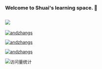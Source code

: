 <!--
**andzhangs/andzhangs** is a ✨ _special_ ✨ repository because its `README.md` (this file) appears on your GitHub profile.

Here are some ideas to get you started:

- 🔭 I’m currently working on ...
- 🌱 I’m currently learning ...
- 👯 I’m looking to collaborate on ...
- 🤔 I’m looking for help with ...
- 💬 Ask me about ...
- 📫 How to reach me: ...
- 😄 Pronouns: ...
- ⚡ Fun fact: ...
-->

### Welcome to Shuai's learning space. 👋 
## <span><img src="https://img.shields.io/badge/-Android-1572B6?style=flat-square&logo=Android&logoColor=blue"/></span>

[![andzhangs](https://github-readme-stats.vercel.app/api?username=andzhangs&show_icons=true&theme=radical)](https://github.com/anuraghazra/github-readme-stats)

[![andzhangs](https://github-readme-stats.vercel.app/api/wakatime?username=TooCareAboutYOU)](https://github.com/anuraghazra/github-readme-stats)

[![andzhangs](https://github-profile-trophy.vercel.app/?username=andzhangs)](https://github.com/ryo-ma/github-profile-trophy)

<img src="https://komarev.com/ghpvc/?username=andzhangs&label=Views&color=0e75b6&style=flat" alt="访问量统计" />

<!--
![visitors](https://visitor-badge.glitch.me/badge?page_id=andzhangs.visitor-badge&left_color=green&right_color=red)
-->



